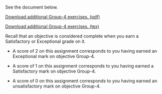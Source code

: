 See the document below.

[Download additional Group-4 exercises. (pdf)](Group-4.pdf)

[Download additional Group-4 exercises. (tex)](Group-4.tex)

Recall that an objective is considered complete when you earn a Satisfactory or Exceptional grade on it.

* A score of 2 on this assignment corresponds to you having earned an Exceptional mark on objective Group-4.

* A score of 1 on this assignment corresponds to you having earned a Satisfactory mark on objective Group-4.

* A score of 0 on this assignment corresponds to you having earned an unsatisfactory mark on objective Group-4.